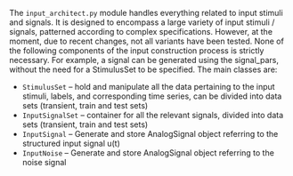 The `input_architect.py` module handles everything related to input stimuli and signals. It is
designed to encompass a large variety of input stimuli / signals, patterned according to complex
specifications. However, at the moment, due to recent changes, not all variants have been tested.
None of the following components of the input construction process is strictly necessary. For example,
a signal can be generated using the signal_pars, without the need for a StimulusSet to be specified.
The main classes are:

* `StimulusSet` – hold and manipulate all the data pertaining to the input stimuli, labels, and
corresponding time series, can be divided into data sets (transient, train and test sets)
* `InputSignalSet` – container for all the relevant signals, divided into data sets (transient, train
and test sets)
* `InputSignal` – Generate and store AnalogSignal object referring to the structured input
signal u(t)
* `InputNoise` – Generate and store AnalogSignal object referring to the noise signal
